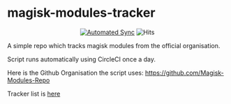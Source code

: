 # magisk-modules-tracker

<p align=center>
<a href="https://circleci.com/gh/DivideProjects/magisk-modules-tracker/tree/main"><img src="https://circleci.com/gh/DivideProjects/magisk-modules-tracker/tree/main.svg?style=svg" alt="Automated Sync"></a>
<img src="https://hits.seeyoufarm.com/api/count/incr/badge.svg?url=https%3A%2F%2Fgithub.com%2FDivideTrackers%2Fmagisk-modules-tracker&amp;count_bg=%2379C83D&amp;title_bg=%23555555&amp;icon=&amp;icon_color=%23E7E7E7&amp;title=hits&amp;edge_flat=true" alt="Hits">
</p>

A simple repo which tracks magisk modules from the official organisation.

Script runs automatically using CircleCI once a day.

Here is the Github Organisation the script uses: https://github.com/Magisk-Modules-Repo

Tracker list is <a href="https://github.com/DivideTrackers/magisk-modules-tracker/blob/main/modules.json">here</a>